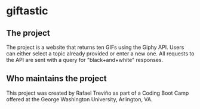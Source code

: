 # giftastic

## The project
The project is a website that returns ten GIFs using the Giphy API. Users can either select a topic already provided or enter a new one. All requests to the API are sent with a query for "black+and+white" responses.

## Who maintains the project
This project was created by Rafael Treviño as part of a Coding Boot Camp offered at the George Washington University, Arlington, VA.